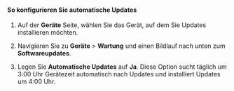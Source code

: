 <!--author=SharS last changed: 9/17/15-->

#### So konfigurieren Sie automatische Updates

1. Auf der **Geräte** Seite, wählen Sie das Gerät, auf dem Sie Updates installieren möchten.

2. Navigieren Sie zu **Geräte** > **Wartung** und einen Bildlauf nach unten zum **Softwareupdates**.

3. Legen Sie **Automatische Updates** auf **Ja**. Diese Option sucht täglich um 3:00 Uhr Gerätezeit automatisch nach Updates und installiert Updates um 4:00 Uhr.


